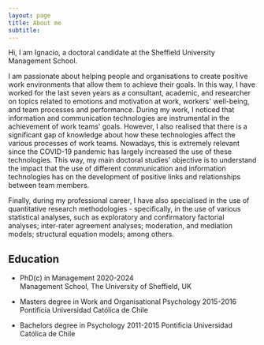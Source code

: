 ```yaml
---
layout: page
title: About me
subtitle: 
---
```


Hi,
I am Ignacio, a doctoral candidate at the Sheffield University Management School.

I am passionate about helping people and organisations to create positive work environments that allow them to achieve their goals. In this way, I have worked for the last seven years as a consultant, academic, and researcher on topics related to emotions and motivation at work, workers' well-being, and team processes and performance. During my work, I noticed that information and communication technologies are instrumental in the achievement of work teams' goals. However, I also realised that there is a significant gap of knowledge about how these technologies affect the various processes of work teams. Nowadays, this is extremely relevant since the COVID-19 pandemic has largely increased the use of these technologies. This way, my main doctoral studies' objective is to understand the impact that the use of different communication and information technologies has on the development of positive links and relationships between team members.

Finally, during my professional career, I have also specialised in the use of quantitative research methodologies - specifically, in the use of various statistical analyses, such as exploratory and confirmatory factorial analyses; inter-rater agreement analyses; moderation, and mediation models; structural equation models; among others.

## Education
- PhD(c) in Management
  2020-2024   
  Management School, The University of Sheffield, UK

- Masters degree in Work and Organisational Psychology
  2015-2016
  Pontificia Universidad Católica de Chile

- Bachelors degree in Psychology
  2011-2015
  Pontificia Universidad Católica de Chile

  
